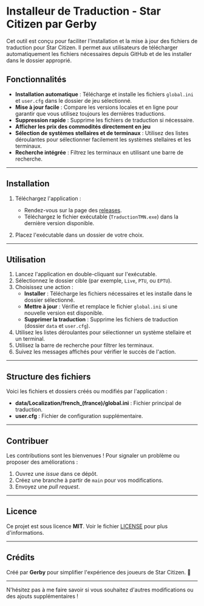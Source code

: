 # **Installeur de Traduction - Star Citizen par Gerby**

Cet outil est conçu pour faciliter l'installation et la mise à jour des fichiers de traduction pour Star Citizen. Il permet aux utilisateurs de télécharger automatiquement les fichiers nécessaires depuis GitHub et de les installer dans le dossier approprié.

## **Fonctionnalités**
- **Installation automatique** : Télécharge et installe les fichiers `global.ini` et `user.cfg` dans le dossier de jeu sélectionné.
- **Mise à jour facile** : Compare les versions locales et en ligne pour garantir que vous utilisez toujours les dernières traductions.
- **Suppression rapide** : Supprime les fichiers de traduction si nécessaire.
- **Afficher les prix des commodités directement en jeu**
- **Sélection de systèmes stellaires et de terminaux** : Utilisez des listes déroulantes pour sélectionner facilement les systèmes stellaires et les terminaux.
- **Recherche intégrée** : Filtrez les terminaux en utilisant une barre de recherche.

---

## **Installation**
1. Téléchargez l'application :
   - Rendez-vous sur la page des [releases](https://github.com/GerbyTV/SCTMN/releases).
   - Téléchargez le fichier exécutable (`TraductionTMN.exe`) dans la dernière version disponible.

2. Placez l'exécutable dans un dossier de votre choix.

---

## **Utilisation**
1. Lancez l'application en double-cliquant sur l'exécutable.
2. Sélectionnez le dossier cible (par exemple, `Live`, `PTU`, ou `EPTU`).
3. Choisissez une action :
   - **Installer** : Télécharge les fichiers nécessaires et les installe dans le dossier sélectionné.
   - **Mettre à jour** : Vérifie et remplace le fichier `global.ini` si une nouvelle version est disponible.
   - **Supprimer la traduction** : Supprime les fichiers de traduction (dossier `data` et `user.cfg`).
4. Utilisez les listes déroulantes pour sélectionner un système stellaire et un terminal.
5. Utilisez la barre de recherche pour filtrer les terminaux.
6. Suivez les messages affichés pour vérifier le succès de l'action.

---

## **Structure des fichiers**
Voici les fichiers et dossiers créés ou modifiés par l'application :
- **data/Localization/french_(france)/global.ini** : Fichier principal de traduction.
- **user.cfg** : Fichier de configuration supplémentaire.

---

## **Contribuer**
Les contributions sont les bienvenues ! Pour signaler un problème ou proposer des améliorations :
1. Ouvrez une *issue* dans ce dépôt.
2. Créez une branche à partir de `main` pour vos modifications.
3. Envoyez une *pull request*.

---

## **Licence**
Ce projet est sous licence **MIT**. Voir le fichier [LICENSE](./LICENSE) pour plus d'informations.

---

## **Crédits**
Créé par **Gerby** pour simplifier l'expérience des joueurs de Star Citizen. 🌌

---

N'hésitez pas à me faire savoir si vous souhaitez d'autres modifications ou des ajouts supplémentaires !
